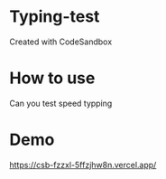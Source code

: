 # Typing-test
Created with CodeSandbox
# How to use
Can you test speed typping
# Demo
https://csb-fzzxl-5ffzjhw8n.vercel.app/
